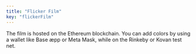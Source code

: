 ```yaml
---
title: "Flicker Film"
key: "flickerFilm"
---
```


The film is hosted on the Ethereum blockchain. You can add colors by using a wallet like Base æpp or Meta Mask, while on the Rinkeby or Kovan test net.
